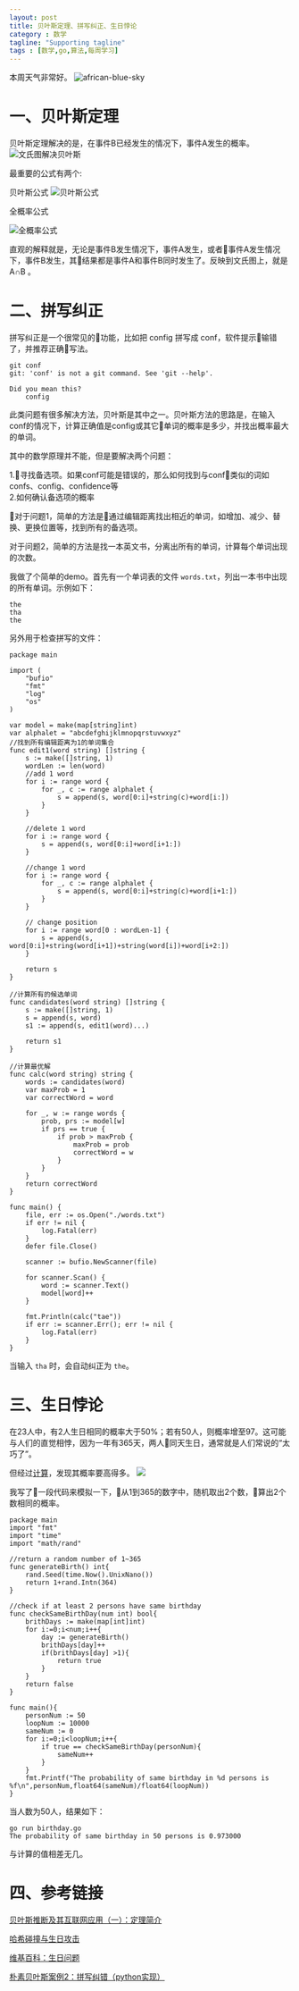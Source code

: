```yaml
---
layout: post
title: 贝叶斯定理、拼写纠正、生日悖论
category : 数学
tagline: "Supporting tagline"
tags : [数学,go,算法,每周学习]
---
```

本周天气非常好。
![african-blue-sky](/images/2018/african-blue.jpg)

# 一、贝叶斯定理
贝叶斯定理解决的是，在事件B已经发生的情况下，事件A发生的概率。
![文氏图解决贝叶斯](/images/2018/conditional-probability.jpg)

最重要的公式有两个:

贝叶斯公式 
![贝叶斯公式](/images/2018/a-join-b.png)

全概率公式

![全概率公式](/images/2018/full-probability.png)

直观的解释就是，无论是事件B发生情况下，事件A发生，或者事件A发生情况下，事件B发生，其结果都是事件A和事件B同时发生了。反映到文氏图上，就是 A∩B 。

# 二、拼写纠正
拼写纠正是一个很常见的功能，比如把 config 拼写成 conf，软件提示输错了，并推荐正确写法。
```
git conf
git: 'conf' is not a git command. See 'git --help'.

Did you mean this?
	config
```    

此类问题有很多解决方法，贝叶斯是其中之一。贝叶斯方法的思路是，在输入conf的情况下，计算正确值是config或其它单词的概率是多少，并找出概率最大的单词。

其中的数学原理并不能，但是要解决两个问题：

1.寻找备选项。如果conf可能是错误的，那么如何找到与conf类似的词如confs、config、confidence等  
2.如何确认备选项的概率

对于问题1，简单的方法是通过编辑距离找出相近的单词，如增加、减少、替换、更换位置等，找到所有的备选项。

对于问题2，简单的方法是找一本英文书，分离出所有的单词，计算每个单词出现的次数。

我做了个简单的demo。首先有一个单词表的文件 `words.txt`，列出一本书中出现的所有单词。示例如下：
```
the
tha
the
```
另外用于检查拼写的文件：
```
package main

import (
	"bufio"
	"fmt"
	"log"
	"os"
)

var model = make(map[string]int)
var alphalet = "abcdefghijklmnopqrstuvwxyz"
//找到所有编辑距离为1的单词集合
func edit1(word string) []string {
	s := make([]string, 1)
	wordLen := len(word)
	//add 1 word
	for i := range word {
		for _, c := range alphalet {
			s = append(s, word[0:i]+string(c)+word[i:])
		}
	}

	//delete 1 word
	for i := range word {
		s = append(s, word[0:i]+word[i+1:])
	}

	//change 1 word
	for i := range word {
		for _, c := range alphalet {
			s = append(s, word[0:i]+string(c)+word[i+1:])
		}
	}

	// change position
	for i := range word[0 : wordLen-1] {
		s = append(s, word[0:i]+string(word[i+1])+string(word[i])+word[i+2:])
	}

	return s
}

//计算所有的候选单词
func candidates(word string) []string {
	s := make([]string, 1)
	s = append(s, word)
	s1 := append(s, edit1(word)...)

	return s1
}

//计算最优解
func calc(word string) string {
	words := candidates(word)
	var maxProb = 1
	var correctWord = word

	for _, w := range words {
		prob, prs := model[w]
		if prs == true {
			if prob > maxProb {
				maxProb = prob
				correctWord = w
			}
		}
	}
	return correctWord
}

func main() {
	file, err := os.Open("./words.txt")
	if err != nil {
		log.Fatal(err)
	}
	defer file.Close()

	scanner := bufio.NewScanner(file)

	for scanner.Scan() {
		word := scanner.Text()
		model[word]++
	}

	fmt.Println(calc("tae"))
	if err := scanner.Err(); err != nil {
		log.Fatal(err)
	}
}
```
当输入 `tha` 时，会自动纠正为 `the`。

# 三、生日悖论
在23人中，有2人生日相同的概率大于50%；若有50人，则概率增至97。这可能与人们的直觉相悖，因为一年有365天，两人同天生日，通常就是人们常说的“太巧了”。

但经过[计算](https://zh.wikipedia.org/wiki/%E7%94%9F%E6%97%A5%E5%95%8F%E9%A1%8C#%E6%A6%82%E7%8E%87%E4%BC%B0%E8%AE%A1)，发现其概率要高得多。
![](/images/2018/birthday-probability.svg)


我写了一段代码来模拟一下，从1到365的数字中，随机取出2个数，算出2个数相同的概率。

```
package main
import "fmt"
import "time"
import "math/rand"

//return a random number of 1~365
func generateBirth() int{
	rand.Seed(time.Now().UnixNano())
	return 1+rand.Intn(364)
}

//check if at least 2 persons have same birthday
func checkSameBirthDay(num int) bool{
	brithDays := make(map[int]int)
	for i:=0;i<num;i++{
		day := generateBirth()
		brithDays[day]++
		if(brithDays[day] >1){
			return true
		}
	}
	return false
}

func main(){
	personNum := 50
	loopNum := 10000
	sameNum := 0
	for i:=0;i<loopNum;i++{
		if true == checkSameBirthDay(personNum){
			sameNum++
		}
	}
	fmt.Printf("The probability of same birthday in %d persons is %f\n",personNum,float64(sameNum)/float64(loopNum))
}
```

当人数为50人，结果如下：

```
go run birthday.go
The probability of same birthday in 50 persons is 0.973000
```

与计算的值相差无几。
# 四、参考链接
[贝叶斯推断及其互联网应用（一）：定理简介](http://www.ruanyifeng.com/blog/2011/08/bayesian_inference_part_one.html)  

[哈希碰撞与生日攻击](http://www.ruanyifeng.com/blog/2018/09/hash-collision-and-birthday-attack.html)

[维基百科：生日问题](https://zh.wikipedia.org/wiki/%E7%94%9F%E6%97%A5%E5%95%8F%E9%A1%8C)

[
朴素贝叶斯案例2：拼写纠错（python实现）](https://blog.csdn.net/PbGc396Dwxjb77F2je/article/details/78786980)

